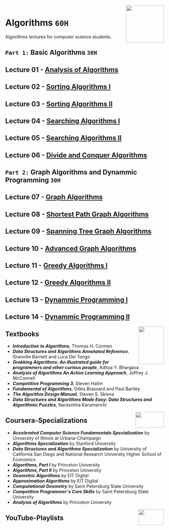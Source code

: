 <img align="right" width="120" height="120" src="https://github.com/cs-MohamedAyman/Computer-Science-Textbooks/blob/master/logos/algorithms.jpg">

# Algorithms `60H`
Algorithms lectures for computer science students.

## `Part 1:` Basic Algorithms `30H`

## Lecture 01 - [Analysis of Algorithms](https://github.com/cs-MohamedAyman/Algorithms/tree/master/Lecture-01-Analysis-of-Algorithms)
## Lecture 02 - [Sorting Algorithms I](https://github.com/cs-MohamedAyman/Algorithms/tree/master/Lecture-02-Sorting-Algorithms-I)
## Lecture 03 - [Sorting Algorithms II](https://github.com/cs-MohamedAyman/Algorithms/tree/master/Lecture-03-Sorting-Algorithms-II)
## Lecture 04 - [Searching Algorithms I](https://github.com/cs-MohamedAyman/Algorithms/tree/master/Lecture-04-Searching-Algorithms-I)
## Lecture 05 - [Searching Algorithms II](https://github.com/cs-MohamedAyman/Algorithms/tree/master/Lecture-05-Searching-Algorithms-II)
## Lecture 06 - [Divide and Conquer Algorithms](https://github.com/cs-MohamedAyman/Algorithms/tree/master/Lecture-06-Divide-and-Conquer-Algorithms)

## `Part 2:` Graph Algorithms and Dynammic Programming `30H`

## Lecture 07 - [Graph Algorithms](https://github.com/cs-MohamedAyman/Algorithms/tree/master/Lecture-07-Graph-Algorithms)
## Lecture 08 - [Shortest Path Graph Algorithms](https://github.com/cs-MohamedAyman/Algorithms/tree/master/Lecture-08-Shortest-Path-Graph-Algorithms)
## Lecture 09 - [Spanning Tree Graph Algorithms](https://github.com/cs-MohamedAyman/Algorithms/tree/master/Lecture-09-Spanning-Tree-Graph-Algorithms)
## Lecture 10 - [Advanced Graph Algorithms](https://github.com/cs-MohamedAyman/Algorithms/tree/master/Lecture-10-Advanced-Graph-Algorithms)
## Lecture 11 - [Greedy Algorithms I](https://github.com/cs-MohamedAyman/Algorithms/tree/master/Lecture-11-Greedy-Algorithms-I)
## Lecture 12 - [Greedy Algorithms II](https://github.com/cs-MohamedAyman/Algorithms/tree/master/Lecture-12-Greedy-Algorithms-II)
## Lecture 13 - [Dynammic Programming I](https://github.com/cs-MohamedAyman/Algorithms/tree/master/Lecture-13-Dynamic-Programming-I)
## Lecture 14 - [Dynammic Programming II](https://github.com/cs-MohamedAyman/Algorithms/tree/master/Lecture-14-Dynamic-Programming-II)

<img align="right" width="80" height="120" src="https://github.com/cs-MohamedAyman/Computer-Science-Textbooks/blob/master/logos/textbooks.jpg">

## Textbooks

* ***Introduction to Algorithms***, Thomas H. Cormen
* ***Data Structures and Algorithms Annotated Reference***, Granville Barnett and Luca Del Tongo
* ***Grokking Algorithms: An illustrated guide for programmers and other curious people***, Aditya Y. Bhargava
* ***Analysis of Algorithms An Active Learning Approach***, Jeffrey J. McConnell
* ***Competitive Programming 3***, Steven Halim
* ***Fundamental of Algorithms***, Gilles Brassard and Paul Bartley
* ***The Algorithm Design Manual***, Steven S. Skiena
* ***Data Structures and Algorithms Made Easy: Data Structures and Algorithmic Puzzles***, Narasimha Karumanchi

<img align="right" width="90" height="50" src="https://github.com/cs-MohamedAyman/Coursera-Specializations/blob/master/organizations-logos/coursera.jpg">

## Coursera-Specializations

* ***Accelerated Computer Science Fundamentals Specialization*** by University of Illinois at Urbana-Champaign
* ***Algorithms Specialization*** by Stanford University
* ***Data Structures and Algorithms Specialization*** by University of California San Diego and National Research University Higher School of Economics
* ***Algorithms, Part I*** by Princeton University
* ***Algorithms, Part II*** by Princeton University
* ***Geometric Algorithms*** by EIT Digital
* ***Approximation Algorithms*** by EIT Digital
* ***Computational Geometry*** by Saint Petersburg State University
* ***Competitive Programmer's Core Skills*** by Saint Petersburg State University
* ***Analysis of Algorithms*** by Princeton University

<img align="right" width="80" height="50" src="https://github.com/cs-MohamedAyman/YouTube-Playlists/blob/master/organizations-logos/youtube.jpg">

## YouTube-Playlists
